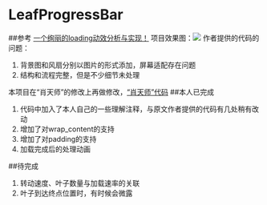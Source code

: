 # LeafProgressBar
##参考
[一个绚丽的loading动效分析与实现！](http://blog.csdn.net/tianjian4592/article/details/44538605)
项目效果图：![](http://img.blog.csdn.net/20150322173842391?watermark/2/text/aHR0cDovL2Jsb2cuY3Nkbi5uZXQvdGlhbmppYW40NTky/font/5a6L5L2T/fontsize/400/fill/I0JBQkFCMA==/dissolve/70/gravity/Center)
作者提供的代码的问题：
1. 背景图和风扇分别以图片的形式添加，屏幕适配存在问题
2. 结构和流程完整，但是不少细节未处理

本项目在“肖天师”的修改上再做修改，[“肖天师”代码](https://github.com/cpxiao/LeafProgressBar)
##本人已完成
1. 代码中加入了本人自己的一些理解注释，与原文作者提供的代码有几处稍有改动
2. 增加了对wrap_content的支持
3. 增加了对padding的支持
4. 加载完成后的处理动画

##待完成
1. 转动速度、叶子数量与加载速率的关联
2. 叶子到达终点位置时，有时候会微露
